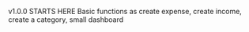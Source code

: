 v1.0.0 STARTS HERE
Basic functions as create expense, create income, create a category, small dashboard
